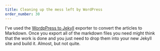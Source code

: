 ```yaml
---
title: Cleaning up the mess left by WordPress
order_number: 30
---
```


I've used the [WordpPress to Jekyll][11] exporter to convert the articles to Markdown. Once you export all of the markdown files you need might think that the work is done and you just need to drop them into your new Jekyll site and build it. Almost, but not quite.

[11]: https://github.com/benbalter/wordpress-to-jekyll-exporter
